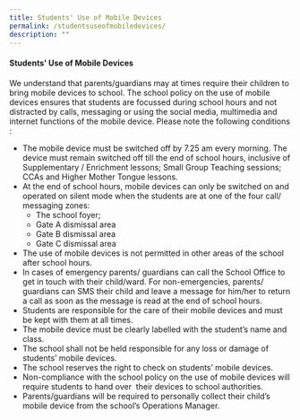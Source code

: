 ```yaml
---
title: Students' Use of Mobile Devices
permalink: /studentsuseofmobiledevices/
description: ""
---
```

#### Students' Use of Mobile Devices

We understand that parents/guardians may at times require their children to bring mobile devices to school. The school policy on the use of mobile devices ensures that students are focussed during school hours and not distracted by calls, messaging or using the social media, multimedia and internet functions of the mobile device. Please note the following conditions :
* The mobile device must be switched off by 7.25 am every morning. The device must remain switched off till the end of school hours, inclusive of Supplementary / Enrichment lessons; Small Group Teaching sessions; CCAs and Higher Mother Tongue lessons.
* At the end of school hours, mobile devices can only be switched on and operated on silent mode when the students are at one of the four call/ messaging zones:
	* The school foyer;
	* Gate A dismissal area
	* Gate B dismissal area
	* Gate C dismissal area
* The use of mobile devices is not permitted in other areas of the school after school hours.
* In cases of emergency parents/ guardians can call the School Office to get in touch with their child/ward. For non-emergencies, parents/ guardians can SMS their child and leave a message for him/her to return a call as soon as the message is read at the end of school hours.
* Students are responsible for the care of their mobile devices and must be kept with them at all times.
* The mobile device must be clearly labelled with the student’s name and class.
* The school shall not be held responsible for any loss or damage of students’ mobile devices.
* The school reserves the right to check on students’ mobile devices.
* Non-compliance with the school policy on the use of mobile devices will require students to hand over  their devices to school authorities.
* Parents/guardians will be required to personally collect their child’s mobile device from the school’s Operations Manager.